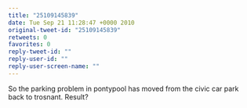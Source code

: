 ```yaml
---
title: "25109145839"
date: Tue Sep 21 11:28:47 +0000 2010
original-tweet-id: "25109145839"
retweets: 0
favorites: 0
reply-tweet-id: ""
reply-user-id: ""
reply-user-screen-name: ""
---
```

So the parking problem in pontypool has moved from the civic car park back to trosnant. Result?
